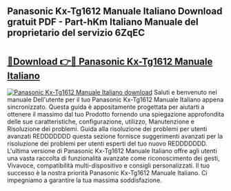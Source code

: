 ## Panasonic Kx-Tg1612 Manuale Italiano Download gratuit PDF - Part-hKm Italiano Manuale del proprietario del servizio 6ZqEC

# <h2><a href="http://dfe88u.blite.top/?on=Panasonic+Kx-Tg1612+Manuale+Italiano">🔗Download 👉🔴 Panasonic Kx-Tg1612 Manuale Italiano</a></h2>

[![Panasonic Kx-Tg1612 Manuale Italiano download](https://i.imgur.com/lujVjoI.png)](http://dfe88u.blite.top/?on=Panasonic+Kx-Tg1612+Manuale+Italiano)
Saluti e benvenuto nel manuale Dell'utente per il tuo Panasonic Kx-Tg1612 Manuale Italiano appena sincronizzato. Questa guida è appositamente progettata per aiutarti a ottenere il massimo dal tuo Prodotto fornendo una spiegazione approfondita delle sue caratteristiche, configurazione, utilizzo, Manutenzione e Risoluzione dei problemi. Guida alla risoluzione dei problemi per utenti avanzati REDDDDDDD questa sezione fornisce suggerimenti avanzati per la risoluzione dei problemi per utenti esperti del tuo nuovo REDDDDDDD. L'ultima versione di Panasonic Kx-Tg1612 Manuale Italiano offre agli utenti una vasta raccolta di funzionalità avanzate come riconoscimento dei gesti, Vivavoce, compatibilità multi-dispositivo e consigli personalizzati. Il tuo successo è la nostra priorità Panasonic Kx-Tg1612 Manuale Italiano. Ci impegniamo a garantire la tua massima soddisfazione.
